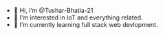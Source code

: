 - 👋 Hi, I’m @Tushar-Bhatia-21
- 👀 I'm interested in IoT and everything related.
- 🌱 I’m currently learning full stack web devlopment.

<!---
Tushar-Bhatia-21/Tushar-Bhatia-21 is a ✨ special ✨ repository because its `README.md` (this file) appears on your GitHub profile.
You can click the Preview link to take a look at your changes.
--->
<!---
[![Tushar's GitHub stats](https://github-readme-stats.vercel.app/api?username=Tushar-Bhatia-21)](https://github.com/anuraghazra/github-readme-stats)
--->
